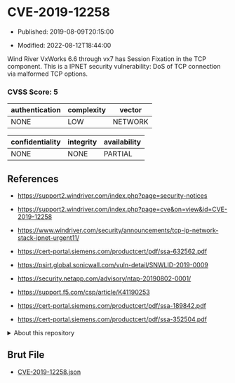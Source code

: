 # CVE-2019-12258

- Published: 2019-08-09T20:15:00

- Modified: 2022-08-12T18:44:00

Wind River VxWorks 6.6 through vx7 has Session Fixation in the TCP component. This is a IPNET security vulnerability: DoS of TCP connection via malformed TCP options.

### CVSS Score: **5**

| authentication | complexity | vector |
| --- | --- | --- |
| NONE | LOW | NETWORK |

| confidentiality | integrity | availability |
| --- | --- | --- |
| NONE | NONE | PARTIAL |

## References

* https://support2.windriver.com/index.php?page=security-notices

* https://support2.windriver.com/index.php?page=cve&on=view&id=CVE-2019-12258

* https://www.windriver.com/security/announcements/tcp-ip-network-stack-ipnet-urgent11/

* https://cert-portal.siemens.com/productcert/pdf/ssa-632562.pdf

* https://psirt.global.sonicwall.com/vuln-detail/SNWLID-2019-0009

* https://security.netapp.com/advisory/ntap-20190802-0001/

* https://support.f5.com/csp/article/K41190253

* https://cert-portal.siemens.com/productcert/pdf/ssa-189842.pdf

* https://cert-portal.siemens.com/productcert/pdf/ssa-352504.pdf

<details>
<summary>About this repository</summary> 

  This repository is part of the project [Live Hack CVE](https://github.com/Live-Hack-CVE). Main website can be found [www.live-hack.org](https://www.live-hack.org) 
  
  Made by [Sn0wAlice](https://github.com/Sn0wAlice) for the people that care about security and need to have a feed of the latest CVEs. Hope you enjoy it, don't forget to star the repo and follow me on [Twitter](https://twitter.com/Sn0wAlice) and [Github](https://github.com/Sn0wAlice). And that is my [personnal website](https://www.alice-snow.me/)

  - [Home Page](https://github.com/Live-Hack-CVE)
  - [Framework](https://github.com/Live-Hack-CVE/cve-framework)
  - [CVE database](https://github.com/Live-Hack-CVE/full_database)
  - [Changelog](https://github.com/Live-Hack-CVE/Changelog)
</details>

## Brut File

* [CVE-2019-12258.json](https://raw.githubusercontent.com/Live-Hack-CVE/full_database/main/cves/2019/CVE-2019-12258.json)

